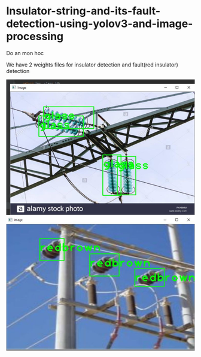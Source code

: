 # Insulator-string-and-its-fault-detection-using-yolov3-and-image-processing
Do an mon hoc

We have 2 weights files for insulator detection and fault(red insulator) detection

![Insulator detect 1](/1.JPG)
![Insulator detect](/4.jpg)
